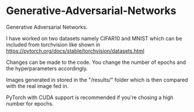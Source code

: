 # Generative-Adversarial-Networks
Generative Adversarial Networks.

I have worked on two datasets namely CIFAR10 and MNIST which can be included from torchvision like shown in https://pytorch.org/docs/stable/torchvision/datasets.html

Changes can be made to the code. You change the number of epochs and the hyperparameters accordingly. 

Images generated in stored in the "/results/" folder which is then compared with the real image fed in.

PyTorch with CUDA support is recommended if you're chosing a high number for epochs.
